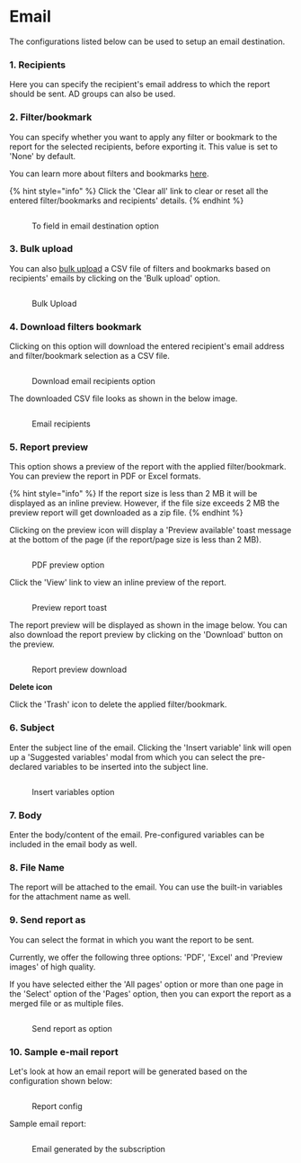 # Email

The configurations listed below can be used to setup an email destination.&#x20;

### **1. Recipients**&#x20;

Here you can specify the recipient's email address to which the report should be sent. AD groups can also be used.&#x20;

### **2. Filter/bookmark**&#x20;

You can specify whether you want to apply any filter or bookmark to the report for the selected recipients, before exporting it. This value is set to 'None' by default.&#x20;

You can learn more about filters and bookmarks [here](./#filter).

{% hint style="info" %}
Click the 'Clear all' link to clear or reset all the entered filter/bookmarks and recipients' details.
{% endhint %}

<figure><img src="../../../../.gitbook/assets/recipients-option.png" alt=""><figcaption><p>To field in email destination option</p></figcaption></figure>

&#x20;                                                                                                                            &#x20;

### **3. Bulk upload**&#x20;

You can also [bulk upload](./#bulk-upload) a CSV file of filters and bookmarks based on recipients' emails by clicking on the 'Bulk upload' option.&#x20;

<figure><img src="../../../../.gitbook/assets/image (5) (1) (1) (2).png" alt=""><figcaption><p>Bulk Upload</p></figcaption></figure>

### **4. Download filters bookmark**

Clicking on this option will download the entered recipient's email address and filter/bookmark selection as a CSV file.

<figure><img src="../../../../.gitbook/assets/download.png" alt=""><figcaption><p>Download email recipients option</p></figcaption></figure>

The downloaded CSV file looks as shown in the below image.

<figure><img src="../../../../.gitbook/assets/email-recipients.png" alt=""><figcaption><p>Email recipients</p></figcaption></figure>



### **5. Report preview**&#x20;

This option shows a preview of the report with the applied filter/bookmark. You can preview the report in PDF or Excel formats.

{% hint style="info" %}
If the report size is less than 2 MB it will be displayed as an inline preview. However, if the file size exceeds 2 MB the preview report will get downloaded as a zip file.
{% endhint %}

Clicking on the preview icon will display a 'Preview available' toast message at the bottom of the page (if the report/page size is less than 2 MB).

<figure><img src="../../../../.gitbook/assets/pdf-preview.png" alt=""><figcaption><p>PDF preview option</p></figcaption></figure>

Click the 'View' link to view an inline preview of the report.

<figure><img src="../../../../.gitbook/assets/preview.png" alt=""><figcaption><p>Preview report toast</p></figcaption></figure>

The report preview will be displayed as shown in the image below. You can also download the report preview by clicking on the 'Download' button on the preview.

<figure><img src="../../../../.gitbook/assets/download-preview.png" alt=""><figcaption><p>Report preview download</p></figcaption></figure>

**Delete icon**&#x20;

Click the 'Trash' icon to delete the applied filter/bookmark.

### **6. Subject**&#x20;

Enter the subject line of the email. Clicking the 'Insert variable' link will open up a 'Suggested variables' modal from which you can select the pre-declared variables to be inserted into the subject line.&#x20;

<figure><img src="../../../../.gitbook/assets/image (545).png" alt=""><figcaption><p>Insert variables option</p></figcaption></figure>

### **7. Body**&#x20;

Enter the body/content of the email. Pre-configured variables can be included in the email body as well.&#x20;

### **8. File Name**

The report will be attached to the email. You can use the built-in variables for the attachment name as well.

### 9. Send report as&#x20;

You can select the format in which you want the report to be sent.&#x20;

Currently, we offer the following three options: 'PDF', 'Excel' and 'Preview images' of high quality.&#x20;

If you have selected either the 'All pages' option or more than one page in the 'Select' option of the 'Pages' option, then you can export the report as a merged file or as multiple files.

<figure><img src="../../../../.gitbook/assets/send-report-as.png" alt=""><figcaption><p>Send report as option</p></figcaption></figure>

### 10. Sample e-mail report

Let's look at how an email report will be generated based on the configuration shown below:

<figure><img src="../../../../.gitbook/assets/image (685).png" alt=""><figcaption><p>Report config</p></figcaption></figure>

Sample email report:

<figure><img src="../../../../.gitbook/assets/image (686).png" alt=""><figcaption><p>Email generated by the subscription</p></figcaption></figure>
